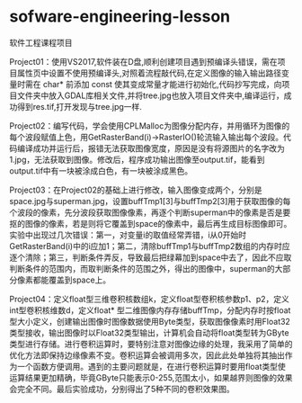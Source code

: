 # sofware-engineering-lesson

软件工程课程项目

Project01：使用VS2017,软件装在D盘,顺利创建项目遇到预编译头错误，需在项目属性页中设置不使用预编译头,对照着流程敲代码,在定义图像的输入输出路径变量时需在 char* 前添加 const 使其变成常量才能进行初始化,代码抄写完成，向项目文件夹中放入GDAL库相关文件,并将tree.jpg也放入项目文件夹中,编译运行，成功得到res.tif,打开发现与tree.jpg一样.

Project02：编写代码，学会使用CPLMalloc为图像分配内存，并用循环为图像的每个波段赋值上色，用GetRasterBand(i)->RasterIO()轮流输入输出每个波段。代码编译成功并运行后，报错无法获取图像宽度，原因是没有将源图片的名字改为1.jpg，无法获取到图像。修改后，程序成功输出图像至output.tif，能看到output.tif中有一块被涂成白色，有一块被涂成黑色。

Project03：在Project02的基础上进行修改，输入图像变成两个，分别是space.jpg与superman.jpg，设置buffTmp1[3]与buffTmp2[3]用于获取图像的每个波段的像素，先分波段获取图像像素，再逐个判断superman中的像素是否是要抠的图像的像素，若是则将它覆盖到space的像素中，最后再生成目标图像即可。实验中出现过几次错误：第一，对变量i的取值经常弄错，i从0开始时GetRasterBand(i)中的i应加1；第二，清除buffTmp1与buffTmp2数组的内存时应逐个清除；第三，判断条件弄反，导致最后把绿幕加到space中去了，因此不应取判断条件的范围内，而取判断条件的范围之外，得出的图像中，superman的大部分像素都能覆盖到space上。

Project04：定义float型三维卷积核数组k，定义float型卷积核参数p1、p2，定义int型卷积核维数d，定义float* 型二维图像内存存储buffTmp，分配内存时按float型大小定义，创建输出图像时图像数据使用Byte类型，获取图像像素时用Float32类型接收，输出图像时以Float32类型输出，计算机会自动将float类型转为GByte类型进行存储。进行卷积运算时，要特别注意对图像边缘的处理，我采用了简单的优化方法即保持边缘像素不变。卷积运算会被调用多次，因此此处单独将其抽出作为一个函数方便调用。遇到的主要问题就是，在进行卷积运算时要用float类型使运算结果更加精确，毕竟GByte只能表示0-255,范围太小，如果越界则图像的效果会完全不同。最后实验成功，分别得出了5种不同的卷积效果图。
